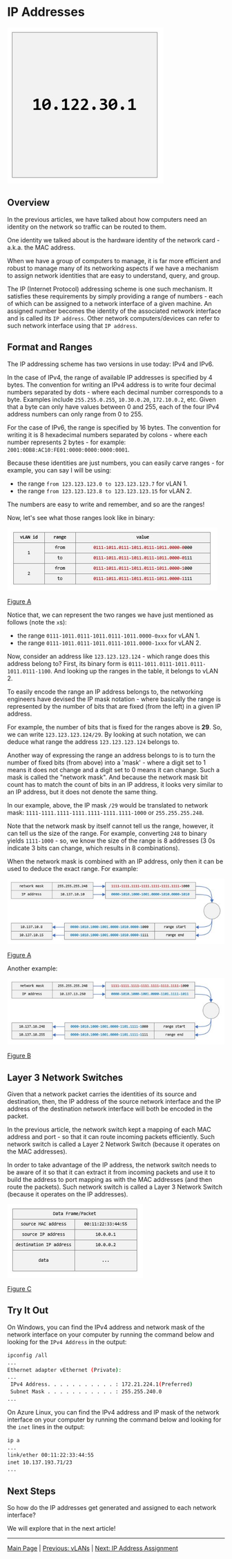 # IP Addresses

![thumbnail](article-thumbnail-ip-addresses.jpg)

## Overview

In the previous articles, we have talked about how computers need an identity
on the network so traffic can be routed to them.

One identity we talked about is the hardware identity of the network card -
a.k.a. the MAC address.

When we have a group of computers to manage, it is far more efficient and
robust to manage many of its networking aspects if we have a mechanism to
assign network identities that are easy to understand, query, and group.

The IP (Internet Protocol) addressing scheme is one such mechanism. It
satisfies these requirements by simply providing a range of numbers - each of
which can be assigned to a network interface of a given machine. An assigned
number becomes the identity of the associated network interface and is called
its `IP address`. Other network computers/devices can refer to such network
interface using that `IP address`.

## Format and Ranges

The IP addressing scheme has two versions in use today: IPv4 and IPv6.

In the case of IPv4, the range of available IP addresses is specified by 4
bytes. The convention for writing an IPv4 address is to write four decimal
numbers separated by dots - where each decimal number corresponds to a byte.
Examples include `255.255.0.255`, `10.30.0.20`, `172.10.0.2`, etc. Given that
a byte can only have values between 0 and 255, each of the four IPv4 address
numbers can only range from 0 to 255.

For the case of IPv6, the range is specified by 16 bytes. The convention for
writing it is 8 hexadecimal numbers separated by colons - where each number
represents 2 bytes - for example: `2001:0DB8:AC10:FE01:0000:0000:0000:0001`.

Because these identities are just numbers, you can easily carve ranges - for
example, you can say I will be using:
- the range `from 123.123.123.0 to 123.123.123.7` for vLAN 1.
- the range `from 123.123.123.8 to 123.123.123.15` for vLAN 2.

The numbers are easy to write and remember, and so are the ranges!

Now, let's see what those ranges look like in binary:

![Figure A](vlan-ranges.jpg)

[Figure A](vlan-ranges.jpg)

Notice that,
we can represent the two ranges we have just mentioned as follows (note the
`x`s):
- the range `0111-1011.0111-1011.0111-1011.0000-0xxx` for vLAN 1.
- the range `0111-1011.0111-1011.0111-1011.0000-1xxx` for vLAN 2.

Now, consider an address like `123.123.123.124` - which range does this address
belong to? First, its binary form is `0111-1011.0111-1011.0111-1011.0111-1100`.
And looking up the ranges in the table, it belongs to vLAN 2.

To easily encode the range an IP address belongs to, the networking engineers
have devised the IP mask notation - where basically the range is represented
by the number of bits that are fixed (from the left) in a given IP address.

For example, the number of bits that is fixed for the ranges above is **29**.
So, we can write `123.123.123.124/29`. By looking at such notation, we can
deduce what range the address `123.123.123.124` belongs to.

Another way of expressing the range an address belongs to is to turn the number
of fixed bits (from above) into a 'mask' - where a digit set to 1 means it does
not change and a digit set to 0 means it can change. Such a mask is called the
"network mask". And because the network mask bit count has to match the count
of bits in an IP address, it looks very similar to an IP address, but it does
not denote the same thing.

In our example, above, the IP mask `/29` would be translated to network mask:
`1111-1111.1111-1111.1111-1111.1111-1000` or `255.255.255.248`.

Note that the network mask by itself cannot tell us the range, however, it
can tell us the size of the range. For example, converting `248` to binary
yields `1111-1000` - so, we know the size of the range is 8 addresses (3 0s
indicate 3 bits can change, which results in 8 combinations).

When the network mask is combined with an IP address, only then it can be used
to deduce the exact range. For example:

![Figure A](ip-addresses-network-masks-ex0.jpg)

[Figure A](ip-addresses-network-masks-ex0.jpg)

Another example:

![Figure B](ip-addresses-network-masks-ex1.jpg)

[Figure B](ip-addresses-network-masks-ex1.jpg)

## Layer 3 Network Switches

Given that a network packet carries the identities of its source and
destination, then, the IP address of the source network interface and the IP
address of the destination network interface will both be encoded in the packet.

In the previous article, the network switch kept a mapping of each MAC address
and port - so that it can route incoming packets efficiently. Such network
switch is called a Layer 2 Network Switch (because it operates on the MAC
addresses).

In order to take advantage of the IP address, the network switch needs to be
aware of it so that it can extract it from incoming packets and use it to build
the address to port mapping as with the MAC addresses (and then route the
packets). Such network switch is called a Layer 3 Network Switch (because it
operates on the IP addresses).

![Figure C](./ip-addresses-a.jpg)

[Figure C](./ip-addresses-a.jpg)

## Try It Out

On Windows, you can find the IPv4 address and network mask of the network
interface on your computer by running the command below and looking for the
`IPv4 Address` in the output:

```bash
ipconfig /all
...
Ethernet adapter vEthernet (Private):
...
 IPv4 Address. . . . . . . . . . . : 172.21.224.1(Preferred)
 Subnet Mask . . . . . . . . . . . : 255.255.240.0
...
```

On Azure Linux, you can find the IPv4 address and IP mask of the network
interface on your computer by running the command below and looking for the
`inet` lines in the output:

```bash
ip a
...
link/ether 00:11:22:33:44:55
inet 10.137.193.71/23
...
```

## Next Steps

So how do the IP addresses get generated and assigned to each network interface?

We will explore that in the next article!

----

[Main Page](../README.md) | [Previous: vLANs](../05-vlans/vlans.md) | [Next: IP Address Assignment](../07-ip-address-assignment/ip-address-assignment.md)